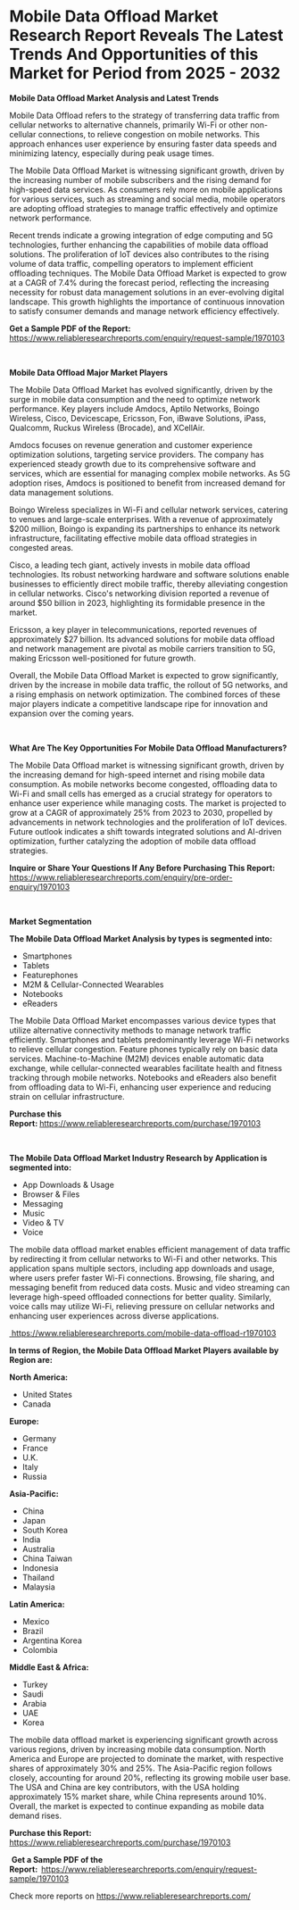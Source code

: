 <p><h1>Mobile Data Offload Market Research Report Reveals The Latest Trends And Opportunities of this Market for Period from 2025 - 2032</h1></p><p><strong>Mobile Data Offload Market Analysis and Latest Trends</strong></p>
<p><p>Mobile Data Offload refers to the strategy of transferring data traffic from cellular networks to alternative channels, primarily Wi-Fi or other non-cellular connections, to relieve congestion on mobile networks. This approach enhances user experience by ensuring faster data speeds and minimizing latency, especially during peak usage times.</p><p>The Mobile Data Offload Market is witnessing significant growth, driven by the increasing number of mobile subscribers and the rising demand for high-speed data services. As consumers rely more on mobile applications for various services, such as streaming and social media, mobile operators are adopting offload strategies to manage traffic effectively and optimize network performance.</p><p>Recent trends indicate a growing integration of edge computing and 5G technologies, further enhancing the capabilities of mobile data offload solutions. The proliferation of IoT devices also contributes to the rising volume of data traffic, compelling operators to implement efficient offloading techniques. The Mobile Data Offload Market is expected to grow at a CAGR of 7.4% during the forecast period, reflecting the increasing necessity for robust data management solutions in an ever-evolving digital landscape. This growth highlights the importance of continuous innovation to satisfy consumer demands and manage network efficiency effectively.</p></p>
<p><strong>Get a Sample PDF of the Report:&nbsp;</strong> <a href="https://www.reliableresearchreports.com/enquiry/request-sample/1970103?utm_campaign=2200&utm_medium=2&utm_source=Github&utm_content=ia&utm_term=09032025&utm_id=mobile-data-offload">https://www.reliableresearchreports.com/enquiry/request-sample/1970103</a></p>
<p>&nbsp;</p>
<p><strong>Mobile Data Offload Major Market Players</strong></p>
<p><p>The Mobile Data Offload Market has evolved significantly, driven by the surge in mobile data consumption and the need to optimize network performance. Key players include Amdocs, Aptilo Networks, Boingo Wireless, Cisco, Devicescape, Ericsson, Fon, iBwave Solutions, iPass, Qualcomm, Ruckus Wireless (Brocade), and XCellAir.</p><p>Amdocs focuses on revenue generation and customer experience optimization solutions, targeting service providers. The company has experienced steady growth due to its comprehensive software and services, which are essential for managing complex mobile networks. As 5G adoption rises, Amdocs is positioned to benefit from increased demand for data management solutions.</p><p>Boingo Wireless specializes in Wi-Fi and cellular network services, catering to venues and large-scale enterprises. With a revenue of approximately $200 million, Boingo is expanding its partnerships to enhance its network infrastructure, facilitating effective mobile data offload strategies in congested areas.</p><p>Cisco, a leading tech giant, actively invests in mobile data offload technologies. Its robust networking hardware and software solutions enable businesses to efficiently direct mobile traffic, thereby alleviating congestion in cellular networks. Cisco's networking division reported a revenue of around $50 billion in 2023, highlighting its formidable presence in the market.</p><p>Ericsson, a key player in telecommunications, reported revenues of approximately $27 billion. Its advanced solutions for mobile data offload and network management are pivotal as mobile carriers transition to 5G, making Ericsson well-positioned for future growth.</p><p>Overall, the Mobile Data Offload Market is expected to grow significantly, driven by the increase in mobile data traffic, the rollout of 5G networks, and a rising emphasis on network optimization. The combined forces of these major players indicate a competitive landscape ripe for innovation and expansion over the coming years.</p></p>
<p>&nbsp;</p>
<p><strong>What Are The Key Opportunities For Mobile Data Offload Manufacturers?</strong></p>
<p><p>The Mobile Data Offload market is witnessing significant growth, driven by the increasing demand for high-speed internet and rising mobile data consumption. As mobile networks become congested, offloading data to Wi-Fi and small cells has emerged as a crucial strategy for operators to enhance user experience while managing costs. The market is projected to grow at a CAGR of approximately 25% from 2023 to 2030, propelled by advancements in network technologies and the proliferation of IoT devices. Future outlook indicates a shift towards integrated solutions and AI-driven optimization, further catalyzing the adoption of mobile data offload strategies.</p></p>
<p><strong>Inquire or Share Your Questions If Any Before Purchasing This Report:</strong> <a href="https://www.reliableresearchreports.com/enquiry/pre-order-enquiry/1970103?utm_campaign=2200&utm_medium=2&utm_source=Github&utm_content=ia&utm_term=09032025&utm_id=mobile-data-offload">https://www.reliableresearchreports.com/enquiry/pre-order-enquiry/1970103</a></p>
<p>&nbsp;</p>
<p><strong>Market Segmentation</strong></p>
<p><strong>The Mobile Data Offload Market Analysis by types is segmented into:</strong></p>
<p><ul><li>Smartphones</li><li>Tablets</li><li>Featurephones</li><li>M2M & Cellular-Connected Wearables</li><li>Notebooks</li><li>eReaders</li></ul></p>
<p><p>The Mobile Data Offload Market encompasses various device types that utilize alternative connectivity methods to manage network traffic efficiently. Smartphones and tablets predominantly leverage Wi-Fi networks to relieve cellular congestion. Feature phones typically rely on basic data services. Machine-to-Machine (M2M) devices enable automatic data exchange, while cellular-connected wearables facilitate health and fitness tracking through mobile networks. Notebooks and eReaders also benefit from offloading data to Wi-Fi, enhancing user experience and reducing strain on cellular infrastructure.</p></p>
<p><strong>Purchase this Report:&nbsp;</strong><a href="https://www.reliableresearchreports.com/purchase/1970103?utm_campaign=2200&utm_medium=2&utm_source=Github&utm_content=ia&utm_term=09032025&utm_id=mobile-data-offload">https://www.reliableresearchreports.com/purchase/1970103</a></p>
<p>&nbsp;</p>
<p><strong>The Mobile Data Offload Market Industry Research by Application is segmented into:</strong></p>
<p><ul><li>App Downloads & Usage</li><li>Browser & Files</li><li>Messaging</li><li>Music</li><li>Video & TV</li><li>Voice</li></ul></p>
<p><p>The mobile data offload market enables efficient management of data traffic by redirecting it from cellular networks to Wi-Fi and other networks. This application spans multiple sectors, including app downloads and usage, where users prefer faster Wi-Fi connections. Browsing, file sharing, and messaging benefit from reduced data costs. Music and video streaming can leverage high-speed offloaded connections for better quality. Similarly, voice calls may utilize Wi-Fi, relieving pressure on cellular networks and enhancing user experiences across diverse applications.</p></p>
<p><a href="https://www.reliableresearchreports.com/mobile-data-offload-r1970103?utm_campaign=2200&utm_medium=2&utm_source=Github&utm_content=ia&utm_term=09032025&utm_id=mobile-data-offload">&nbsp;https://www.reliableresearchreports.com/mobile-data-offload-r1970103</a></p>
<p><strong>In terms of Region, the Mobile Data Offload Market Players available by Region are:</strong></p>
<p>
    <p> <strong> North America: </strong>
        <ul>
            <li>United States</li>
            <li>Canada</li>
        </ul>
        </p> 
    <p> <strong> Europe: </strong>
        <ul>
            <li>Germany</li>
            <li>France</li>
            <li>U.K.</li>
            <li>Italy</li>
            <li>Russia</li>
        </ul>
        </p> 
    <p> <strong> Asia-Pacific: </strong>
        <ul>
            <li>China</li>
            <li>Japan</li>
            <li>South Korea</li>
            <li>India</li>
            <li>Australia</li>
            <li>China Taiwan</li>
            <li>Indonesia</li>
            <li>Thailand</li>
            <li>Malaysia</li>
        </ul>
        </p> 
    <p> <strong> Latin America: </strong>
        <ul>
            <li>Mexico</li>
            <li>Brazil</li>
            <li>Argentina Korea</li>
            <li>Colombia</li>
        </ul>
        </p> 
    <p> <strong> Middle East & Africa: </strong>
        <ul>
            <li>Turkey</li>
            <li>Saudi</li>
            <li>Arabia</li>
            <li>UAE</li>
            <li>Korea</li>
        </ul>
    </p>
    </p>
<p><p>The mobile data offload market is experiencing significant growth across various regions, driven by increasing mobile data consumption. North America and Europe are projected to dominate the market, with respective shares of approximately 30% and 25%. The Asia-Pacific region follows closely, accounting for around 20%, reflecting its growing mobile user base. The USA and China are key contributors, with the USA holding approximately 15% market share, while China represents around 10%. Overall, the market is expected to continue expanding as mobile data demand rises.</p></p>
<p><strong>Purchase this Report: </strong><a href="https://www.reliableresearchreports.com/purchase/1970103?utm_campaign=2200&utm_medium=2&utm_source=Github&utm_content=ia&utm_term=09032025&utm_id=mobile-data-offload">https://www.reliableresearchreports.com/purchase/1970103</a></p>
<p>&nbsp;<strong>Get a Sample PDF of the Report:&nbsp;&nbsp;</strong><a href="https://www.reliableresearchreports.com/enquiry/request-sample/1970103?utm_campaign=2200&utm_medium=2&utm_source=Github&utm_content=ia&utm_term=09032025&utm_id=mobile-data-offload">https://www.reliableresearchreports.com/enquiry/request-sample/1970103</a></p>
<p><strong></strong></p>
<p>Check more reports on <a href="https://www.reliableresearchreports.com/?utm_campaign=2200&utm_medium=2&utm_source=Github&utm_content=ia&utm_term=09032025&utm_id=mobile-data-offload">https://www.reliableresearchreports.com/</a></p>
